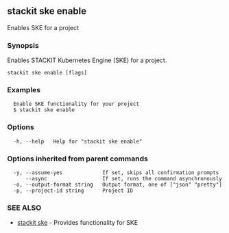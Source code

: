 ## stackit ske enable

Enables SKE for a project

### Synopsis

Enables STACKIT Kubernetes Engine (SKE) for a project.

```
stackit ske enable [flags]
```

### Examples

```
  Enable SKE functionality for your project
  $ stackit ske enable
```

### Options

```
  -h, --help   Help for "stackit ske enable"
```

### Options inherited from parent commands

```
  -y, --assume-yes             If set, skips all confirmation prompts
      --async                  If set, runs the command asynchronously
  -o, --output-format string   Output format, one of ["json" "pretty"]
  -p, --project-id string      Project ID
```

### SEE ALSO

* [stackit ske](./stackit_ske.md)	 - Provides functionality for SKE

